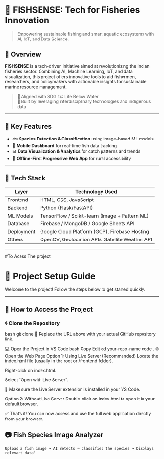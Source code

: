 # 🎣 FISHSENSE: Tech for Fisheries Innovation

> Empowering sustainable fishing and smart aquatic ecosystems with AI, IoT, and Data Science.


## 📌 Overview

**FISHSENSE** is a tech-driven initiative aimed at revolutionizing the Indian fisheries sector. Combining AI, Machine Learning, IoT, and data visualization, this project offers innovative tools to aid fishermen, researchers, and policymakers with actionable insights for sustainable marine resource management.

> 🔬 Aligned with SDG 14: Life Below Water  
> 🧠 Built by leveraging interdisciplinary technologies and indigenous data

---

## 🚀 Key Features

- 🐟 **Species Detection & Classification** using image-based ML models
- 📱 **Mobile Dashboard** for real-time fish data tracking
- 📊 **Data Visualization & Analytics** for catch patterns and trends
- 🔗 **Offline-First Progressive Web App** for rural accessibility


---

## 🧰 Tech Stack

| Layer        | Technology Used                              |
|--------------|-----------------------------------------------|
| Frontend     | HTML, CSS, JavaScript                         |
| Backend      | Python (Flask/FastAPI)                        |
| ML Models    | TensorFlow / Scikit-learn (Image + Pattern ML)|
| Database     | Firebase / MongoDB / Google Sheets API        |
| Deployment   | Google Cloud Platform (GCP), Firebase Hosting |
| Others       | OpenCV, Geolocation APIs, Satellite Weather API|

---





#To Acess The project

# 🚀 Project Setup Guide

Welcome to the project! Follow the steps below to get started quickly.

---

## 🔧 How to Access the Project

### 🌀 Clone the Repository

bash
git clone
🔁 Replace the URL above with your actual GitHub repository link.

💻 Open the Project in VS Code
bash
Copy
Edit
cd your-repo-name
code .
🌐 Open the Web Page
Option 1: Using Live Server (Recommended)
Locate the index.html file (usually in the root or /frontend folder).

Right-click on index.html.

Select "Open with Live Server".

🧩 Make sure the Live Server extension is installed in your VS Code.

Option 2: Without Live Server
Double-click on index.html to open it in your default browser.

✅ That’s it!
You can now access and use the full web application directly from your browser.

## 📷 Fish Species Image Analyzer

```prompt
Upload a fish image → AI detects → Classifies the species → Displays relevant data'

